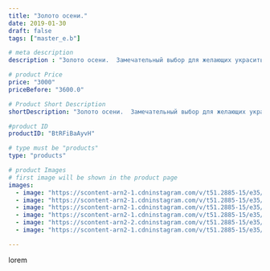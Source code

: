 ```yaml
---
title: "Золото осени."
date: 2019-01-30
draft: false
tags: ["master_e.b"]

# meta description
description : "Золото осени.  Замечательный выбор для желающих украсить свой дом золотом но опасающихся переборщить."

# product Price
price: "3000"
priceBefore: "3600.0"

# Product Short Description
shortDescription: "Золото осени.  Замечательный выбор для желающих украсить свой дом золотом но опасающихся переборщить."

#product ID
productID: "BtRFiBaAyvH"

# type must be "products"
type: "products"

# product Images
# first image will be shown in the product page
images:
  - image: "https://scontent-arn2-1.cdninstagram.com/v/t51.2885-15/e35/49813299_299916563901711_4291849300473869320_n.jpg?se=7&tp=1&_nc_ht=scontent-arn2-1.cdninstagram.com&_nc_cat=103&_nc_ohc=bes1gPYVN3IAX9POETg&oh=8a3743ec491d4e64e9c95b3e20d2d1b0&oe=606B730A&ig_cache_key=MTk2ODM3ODgzNTE4MzQ4OTMwOA%3D%3D.2"
  - image: "https://scontent-arn2-1.cdninstagram.com/v/t51.2885-15/e35/50117169_1258826207608588_6882466768878058852_n.jpg?se=8&tp=1&_nc_ht=scontent-arn2-1.cdninstagram.com&_nc_cat=104&_nc_ohc=LAiMnO1UpOkAX_Xf-qi&oh=31770b427aa0ce349594c484db134a13&oe=606CC8CE&ig_cache_key=MTk2ODM3ODgzNTE0OTg4OTY0OA%3D%3D.2"
  - image: "https://scontent-arn2-1.cdninstagram.com/v/t51.2885-15/e35/50927333_139149887102915_7623374227707680362_n.jpg?se=8&tp=1&_nc_ht=scontent-arn2-1.cdninstagram.com&_nc_cat=111&_nc_ohc=3jgNWln8x-wAX_DJg0h&oh=1030b828ffcacd9899960c3960c9813d&oe=606A3E03&ig_cache_key=MTk2ODM3ODgzNTIwMDMzMzM2NQ%3D%3D.2"
  - image: "https://scontent-arn2-1.cdninstagram.com/v/t51.2885-15/e35/50913194_389064678522867_332016645517751942_n.jpg?se=8&tp=1&_nc_ht=scontent-arn2-1.cdninstagram.com&_nc_cat=103&_nc_ohc=cjD1lEOBsfoAX9YqJpN&oh=3f946f87610330cd25c83b719f69adde&oe=606CBD9E&ig_cache_key=MTk2ODM3ODgzNTE5MTk1Mzg0NQ%3D%3D.2"
  - image: "https://scontent-arn2-2.cdninstagram.com/v/t51.2885-15/e35/49906764_224018998552068_7721571549799740942_n.jpg?se=8&tp=1&_nc_ht=scontent-arn2-2.cdninstagram.com&_nc_cat=100&_nc_ohc=4jyiLVAFwoQAX_cF8Le&oh=7458f3575ddca8c67396e47e5be65717&oe=606C9257&ig_cache_key=MTk2ODM3ODgzNTE2NjY5NzUyOA%3D%3D.2"
  - image: "https://scontent-arn2-1.cdninstagram.com/v/t51.2885-15/e35/50773797_608806396230107_5701507424617142292_n.jpg?se=8&tp=1&_nc_ht=scontent-arn2-1.cdninstagram.com&_nc_cat=111&_nc_ohc=fPXhsr6k104AX86iH9K&oh=f6e10899fde62bb5b1ff3e5e09833987&oe=606B88B1&ig_cache_key=MTk2ODM3ODgzNTE3NDk5ODM0MA%3D%3D.2"

---
```

lorem
